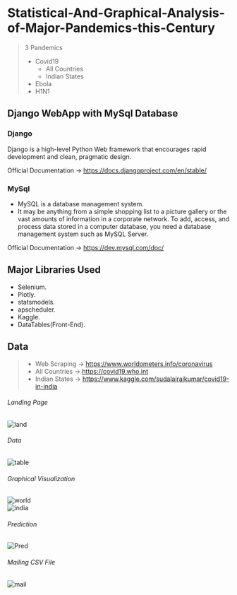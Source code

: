 # Statistical-And-Graphical-Analysis-of-Major-Pandemics-this-Century

> 3 Pandemics
>  - Covid19
>     - All Countries
>     - Indian States
>  - Ebola
>  - H1N1

## Django WebApp with MySql Database

### Django
Django is a high-level Python Web framework that encourages rapid development and clean, pragmatic design.

Official Documentation -> https://docs.djangoproject.com/en/stable/

### MySql
- MySQL is a database management system.
- It may be anything from a simple shopping list to a picture gallery or the vast amounts of information in a corporate network. To add, access, and process data stored in a computer database, you need a database management system such as MySQL Server.

Official Documentation -> https://dev.mysql.com/doc/

## Major Libraries Used
- Selenium.
- Plotly.
- statsmodels.
- apscheduler.
- Kaggle.
- DataTables(Front-End).

## Data 
> - Web Scraping -> https://www.worldometers.info/coronavirus
> - All Countries -> https://covid19.who.int
> - Indian States -> https://www.kaggle.com/sudalairajkumar/covid19-in-india


###### Landing Page
![land](https://drive.google.com/file/d/1eakz4KFNQiMSeSpcXe3oZr-26yyULA9B/view?usp=sharing)

###### Data
![table](https://drive.google.com/file/d/1hJbwuzzHjZxpo3rpzNUYfnp-jjgc3dyF/view?usp=sharing)

###### Graphical Visualization
![world](https://drive.google.com/file/d/1ifB4zbE9uoKZpTO-mal_EIwipkQ0_noD/view?usp=sharing)
<br/>
![india](https://drive.google.com/file/d/1pWE1icUXpQQpqJ7piMkVnLjf-XWWevvl/view?usp=sharing)

###### Prediction
![Pred](https://drive.google.com/file/d/1NTCVxk6cRGX-01jCnSDQ7s6Qn-pu7lbH/view?usp=sharing)

###### Mailing CSV File
![mail](https://drive.google.com/file/d/1hDIlCcTlAP31gv4m1ZBE-ZUaObRP57mc/view?usp=sharing)

